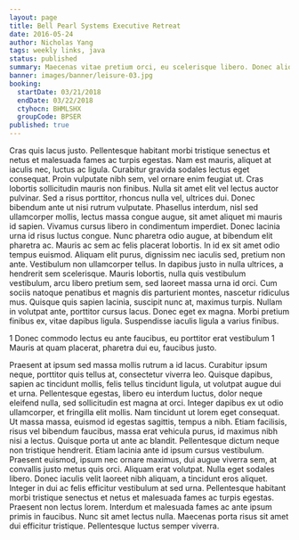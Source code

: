 ```yaml
---
layout: page
title: Bell Pearl Systems Executive Retreat
date: 2016-05-24
author: Nicholas Yang
tags: weekly links, java
status: published
summary: Maecenas vitae pretium orci, eu scelerisque libero. Donec aliquet elementum.
banner: images/banner/leisure-03.jpg
booking:
  startDate: 03/21/2018
  endDate: 03/22/2018
  ctyhocn: BHMLSHX
  groupCode: BPSER
published: true
---
```

Cras quis lacus justo. Pellentesque habitant morbi tristique senectus et netus et malesuada fames ac turpis egestas. Nam est mauris, aliquet at iaculis nec, luctus ac ligula. Curabitur gravida sodales lectus eget consequat. Proin vulputate nibh sem, vel ornare enim feugiat ut. Cras lobortis sollicitudin mauris non finibus. Nulla sit amet elit vel lectus auctor pulvinar. Sed a risus porttitor, rhoncus nulla vel, ultrices dui. Donec bibendum ante ut nisi rutrum vulputate. Phasellus interdum, nisl sed ullamcorper mollis, lectus massa congue augue, sit amet aliquet mi mauris id sapien. Vivamus cursus libero in condimentum imperdiet. Donec lacinia urna id risus luctus congue. Nunc pharetra odio augue, at bibendum elit pharetra ac. Mauris ac sem ac felis placerat lobortis.
In id ex sit amet odio tempus euismod. Aliquam elit purus, dignissim nec iaculis sed, pretium non ante. Vestibulum non ullamcorper tellus. In dapibus justo in nulla ultrices, a hendrerit sem scelerisque. Mauris lobortis, nulla quis vestibulum vestibulum, arcu libero pretium sem, sed laoreet massa urna id orci. Cum sociis natoque penatibus et magnis dis parturient montes, nascetur ridiculus mus. Quisque quis sapien lacinia, suscipit nunc at, maximus turpis. Nullam in volutpat ante, porttitor cursus lacus. Donec eget ex magna. Morbi pretium finibus ex, vitae dapibus ligula. Suspendisse iaculis ligula a varius finibus.

1 Donec commodo lectus eu ante faucibus, eu porttitor erat vestibulum
1 Mauris at quam placerat, pharetra dui eu, faucibus justo.

Praesent at ipsum sed massa mollis rutrum a id lacus. Curabitur ipsum neque, porttitor quis tellus at, consectetur viverra leo. Quisque dapibus, sapien ac tincidunt mollis, felis tellus tincidunt ligula, ut volutpat augue dui et urna. Pellentesque egestas, libero eu interdum luctus, dolor neque eleifend nulla, sed sollicitudin est magna at orci. Integer dapibus ex ut odio ullamcorper, et fringilla elit mollis. Nam tincidunt ut lorem eget consequat. Ut massa massa, euismod id egestas sagittis, tempus a nibh. Etiam facilisis, risus vel bibendum faucibus, massa erat vehicula purus, id maximus nibh nisi a lectus. Quisque porta ut ante ac blandit. Pellentesque dictum neque non tristique hendrerit. Etiam lacinia ante id ipsum cursus vestibulum. Praesent euismod, ipsum nec ornare maximus, dui augue viverra sem, at convallis justo metus quis orci. Aliquam erat volutpat. Nulla eget sodales libero.
Donec iaculis velit laoreet nibh aliquam, a tincidunt eros aliquet. Integer in dui ac felis efficitur vestibulum at sed urna. Pellentesque habitant morbi tristique senectus et netus et malesuada fames ac turpis egestas. Praesent non lectus lorem. Interdum et malesuada fames ac ante ipsum primis in faucibus. Nunc sit amet lectus nulla. Maecenas porta risus sit amet dui efficitur tristique. Pellentesque luctus semper viverra.
